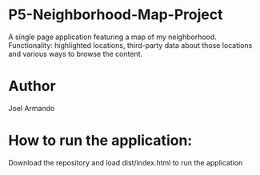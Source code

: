 # P5-Neighborhood-Map-Project
A single page application featuring a map of my neighborhood.
Functionality: highlighted locations, third-party data about those locations and various ways to browse the content.
# Author

Joel Armando

# How to run the application:

Download the repository and load dist/index.html to run the application
